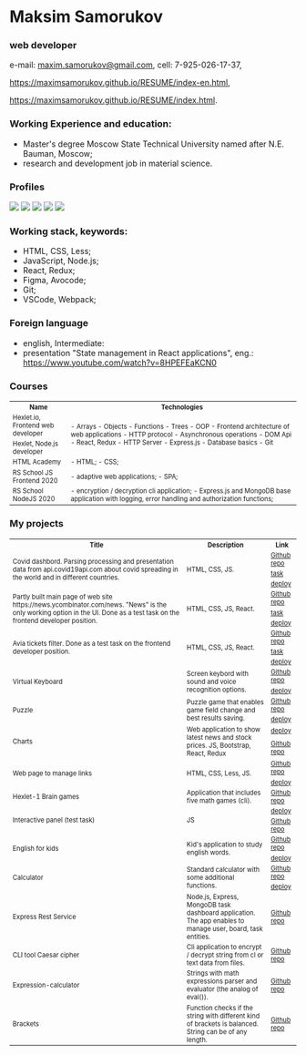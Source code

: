 # Maksim Samorukov
### web developer
e-mail: maxim.samorukov@gmail.com,
cell: 7-925-026-17-37,

https://maximsamorukov.github.io/RESUME/index-en.html,

https://maximsamorukov.github.io/RESUME/index.html.

### Working Experience and education:
- Master's degree Moscow State Technical University named after N.E. Bauman, Moscow;
- research and development job in material science.

### Profiles

[![](https://img.shields.io/static/v1?label=Github&message=Profile&logo=github&color=success&style=flat-square)](https://github.com/MaximSamorukov) [![](https://img.shields.io/static/v1?label=Hexlet&message=Profile&color=informational&style=flat-square)](https://ru.hexlet.io/u/maksim_ralph) [![](https://img.shields.io/static/v1?label=Codewars&message=Profile&logo=codewars&color=orange&style=flat-square)](https://www.codewars.com/users/Maxim%20Samorukov) [![](https://img.shields.io/static/v1?label=LinkedIn&message=Profile&logo=linkedin&color=blueviolet&style=flat-square)](https://www.linkedin.com/in/maxim-samorukov-a2b10691/) [![](https://img.shields.io/static/v1?label=Resume&message=english&color=informational&style=flat-square)](https://resume.io/r/sp3tFgS9X)

### Working stack, keywords:
- HTML, CSS, Less;
- JavaScript, Node.js;
- React, Redux;
- Figma, Avocode;
- Git;
- VSCode, Webpack;

### Foreign language
- english, Intermediate:
- presentation "State management in React applications", eng.: https://www.youtube.com/watch?v=8HPEFEaKCN0

### Courses

  <table style="font-size: 80%" width="100%">
    <tr>
      <th>Name</th>
      <th>Technologies</th>
    </tr>
    <tr>
      <td>Hexlet.io, Frontend web developer</td>
      <td rowspan="2">
        - Arrays
        - Objects
        - Functions
        - Trees
        - OOP
        - Frontend architecture of web applications
        - HTTP protocol
        - Asynchronous operations
        - DOM Api
        - React, Redux
        - HTTP Server
        - Express.js
        - Database basics
        - Git
      </td>
    </tr>
    <tr>
      <td>Hexlet, Node.js developer</td>
    </tr>
    <tr>
      <td>HTML Academy</td>
      <td>
        - HTML;
        - CSS;
      </td>
    </tr>
    <tr>
      <td>RS School JS Frontend 2020</td>
      <td>
        - adaptive web applications;
        - SPA;
      </td>
    </tr>
    <tr>
      <td>RS School NodeJS 2020</td>
      <td>
        - encryption / decryption cli application;
        - Express.js and MongoDB base application with logging, error handling and authorization functions;
      </td>
    </tr>
  </table>

### My projects
  <table style="font-size: 80%" width="100%">
    <tr>
        <th>Title</th>
        <th>Description</th>
        <th>Link</th>
    </tr>
    <tr>
        <td rowspan="3">Covid dashbord. Parsing processing and presentation data from api.covid19api.com about covid spreading in the world and in different countries.</td>
        <td rowspan="3">HTML, CSS, JS.</td>
        <td><a href="https://github.com/MaximSamorukov/covid">Github repo</a></td>
    </tr>
    <td><a href="https://github.com/rolling-scopes-school/tasks/blob/master/tasks/covid-dashboard.md">task</a>
    </td>
    </tr>
    <tr>
        <td><a href="https://pedantic-bhabha-137b93.netlify.app/">deploy </a></td>
    </tr>
    <tr>
        <td rowspan="3">Partly built main page of web site https://news.ycombinator.com/news. "News" is the only working option in the UI. Done as a test task on the frontend developer position.</td>
        <td rowspan="3">HTML, CSS, JS, React.</td>
        <td><a href="https://github.com/MaximSamorukov/avito-test">Github repo</a></td>
    </tr>
    <td><a href="https://github.com/avito-tech/sx-frontend-trainee-assignment">task</a>
    </td>
    </tr>
    <tr>
        <td><a href="https://determined-noether-6d7cb3.netlify.app/">deploy </a></td>
    </tr>
    <tr>
        <td rowspan="3">Avia tickets filter. Done as a test task on the frontend developer position.</td>
        <td rowspan="3">HTML, CSS, JS, React.</td>
        <td><a href="https://github.com/MaximSamorukov/avia-sales-front-end">Github repo</a></td>
    </tr>
    <td><a href="https://github.com/KosyanMedia/test-tasks/tree/master/aviasales_frontend">task</a>
    </td>
    </tr>
    <tr>
        <td><a href="https://fervent-fermi-869fdb.netlify.app/">deploy </a></td>
    </tr>
    <tr>
        <td rowspan="2">Virtual Keyboard</td>
        <td rowspan="2">Screen keybord with sound and voice recognition options.</td>
        <td><a href="https://github.com/MaximSamorukov/data-test/tree/virtual">Github
                repo</a></td>
    </tr>
    <tr>
        <td><a href="https://MaximSamorukov.github.io/data-test/virtual-keyboard">deploy </a>
        </td>
    </tr>
    <tr>
        <td rowspan="2">Puzzle</td>
        <td rowspan="2">Puzzle game that enables game field change and best results saving.</td>
        <td><a href="https://github.com/MaximSamorukov/data-test/tree/gem-puzzle">Github repo</a></td>
    </tr>
    <tr>
        <td><a href="https://MaximSamorukov.github.io/data-test/gem-puzzle/gem-puzzle/dist/">deploy </a></td>
    </tr>
    <tr>
        <td rowspan="2">Charts</td>
        <td rowspan="2">Web application to show latest news and stock prices. JS, Bootstrap, React, Redux</td>
        <td><a href="https://goofy-curie-94191e.netlify.app/">deploy </a></td>
    </tr>
    <tr>
        <td><a href="https://github.com/MaximSamorukov/charts/tree/charts-dev">Github repo</a></td>
    </tr>
    <tr>
        <td rowspan="2">Web page to manage links</td>
        <td rowspan="2">HTML, CSS, Less, JS.</td>
        <td><a href="https://github.com/MaximSamorukov/upwork_1">Github repo</a></td>
    <tr>
        <td><a href="https://maximsamorukov.github.io/upwork_1/index.html">deploy </a></td>
    </tr>
    <tr>
        <td>Hexlet-1 Brain games</td>
        <td>Application that includes five math games (cli).</td>
        <td><a href="https://github.com/MaximSamorukov/frontend-project-lvl1">Github repo</a></td>
    </tr>
    <tr>
        <td rowspan="2">Interactive panel (test task)</td>
        <td rowspan="2">JS</td>
        <td><a href="https://maximsamorukov.github.io/globex-it/index.html">deploy </a></td>
    </tr>
    <tr>
        <td><a href="https://github.com/MaximSamorukov/globex-it">Github repo</a></td>
    </tr>
        <tr>
        <td rowspan="2">English for kids</td>
        <td rowspan="2">Kid's application to study english words.</td>
        <td><a href="https://github.com/MaximSamorukov/data-test/tree/english-for-kids">Github repo</a>
        </td>
    </tr>
    <tr>
        <td><a href="https://rolling-scopes-school.github.io/maximsamorukov-JS2020Q3/english-for-kids/dist/">deploy
                </a></td>
    </tr>
    <tr>
        <td rowspan="2">Calculator</td>
        <td rowspan="2">Standard calculator with some additional functions.</td>
        <td><a href="https://github.com/MaximSamorukov/data-test/tree/calculator">Github repo</a></td>
    </tr>
    <tr>
        <td><a href="https://maximsamorukov.github.io/data/calculator/">deploy </a></td>
    </tr>
    <tr>
        <td>Express Rest Service</td>
        <td>Node.js, Express, MongoDB task dashboard application. The app enables to manage user, board, task entities.</td>
        <td><a href="https://github.com/MaximSamorukov/nodejs-rss-course">Github repo</a></td>
    </tr>
    <tr>
        <td>CLI tool Caesar cipher</td>
        <td>Cli application to encrypt / decrypt string from cl or text data from files.</td>
        <td><a href="https://github.com/MaximSamorukov/caesar-cipher">Github repo</a></td>
    </tr>
    <tr>
        <td>Expression-calculator</td>
        <td>Strings with math expressions parser and evaluator (the analog of eval()).</td>
        <td><a href="https://github.com/MaximSamorukov/expression-calculator">Github repo</a></td>
    </tr>
    <tr>
        <td>Brackets</td>
        <td>Function checks if the string with different kind of brackets is balanced. String can be of any length.</td>
        <td><a href="https://github.com/MaximSamorukov/brackets">Github repo</a></td>
    </tr>
  </table>


